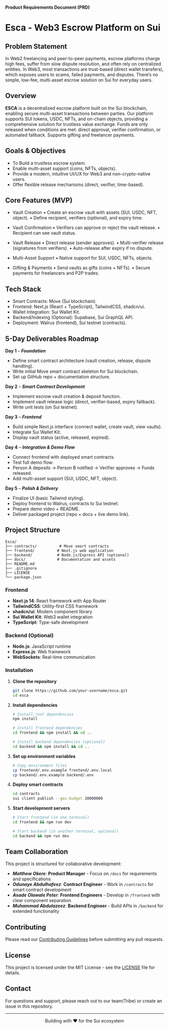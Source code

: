**Product Requirements Document (PRD)**

# Esca - Web3 Escrow Platform on Sui

## Problem Statement

In Web2 freelancing and peer-to-peer payments, escrow platforms charge high fees, suffer from slow dispute resolution, and often rely on centralized entities.
In Web3, most transactions are trust-based (direct wallet transfers), which exposes users to scams, failed payments, and disputes.
There’s no simple, low-fee, multi-asset escrow solution on Sui for everyday users.
##  Overview
**ESCA** is a decentralized escrow platform built on the Sui blockchain, enabling secure multi-asset transactions between parties. Our platform supports SUI tokens, USDC, NFTs, and on-chain objects, providing a comprehensive solution for trustless value exchange.
Funds are only released when conditions are met: direct approval, verifier confirmation, or automated fallback.
Supports gifting and freelancer payments.
## Goals & Objectives
- To Build a trustless escrow system.
- Enable multi-asset support (coins, NFTs, objects).
- Provide a modern, intuitive UI/UX for Web3 and non-crypto-native users.
- Offer flexible release mechanisms (direct, verifier, time-based).
## Core Features (MVP)
- Vault Creation
  • Create an escrow vault with assets (SUI, USDC, NFT, object).
  • Define recipient, verifiers (optional), and expiry time.

- Vault Confirmation
  • Verifiers can approve or reject the vault release.
  • Recipient can see vault status.

- Vault Release
  • Direct release (sender approves).
  • Multi-verifier release (signatures from verifiers).
  • Auto-release after expiry if no dispute.

- Multi-Asset Support
  • Native support for SUI, USDC, NFTs, objects.

- Gifting & Payments
  • Send vaults as gifts (coins + NFTs).
  • Secure payments for freelancers and P2P trades.
## Tech Stack
- Smart Contracts: Move (Sui blockchain).
- Frontend: Next.js (React + TypeScript), TailwindCSS, shadcn/ui.
- Wallet Integration: Sui Wallet Kit.
- Backend/Indexing (Optional): Supabase, Sui GraphQL API.
- Deployment: Walrus (frontend), Sui testnet (contracts).

## 5-Day Deliverables Roadmap
**Day 1** – ***Foundation***
- Define smart contract architecture (vault creation, release, dispute handling).
- Write initial Move smart contract skeleton for Sui blockchain.
- Set up GitHub repo + documentation structure.

**Day 2** – ***Smart Contract Development***
- Implement escrow vault creation & deposit function.
- Implement vault release logic (direct, verifier-based, expiry fallback).
- Write unit tests (on Sui testnet).

**Day 3** – ***Frontend***
- Build simple Next.js interface (connect wallet, create vault, view vaults).
- Integrate Sui Wallet Kit.
- Display vault status (active, released, expired).

**Day 4** – ***Integration & Demo Flow***
- Connect frontend with deployed smart contracts.
- Test full demo flow:
- Person A deposits → Person B notified → Verifier approves → Funds released.
- Add multi-asset support (SUI, USDC, NFT, object).

**Day 5** – ***Polish & Delivery***
- Finalize UI (basic Tailwind styling).
- Deploy frontend to Walrus, contracts to Sui testnet.
- Prepare demo video + README.
- Deliver packaged project (repo + docs + live demo link).

## Project Structure

```
Esca/
├── contracts/          # Move smart contracts
├── frontend/          # Next.js web application
├── backend/           # Node.js/Express API (optional)
├── docs/              # Documentation and assets
├── README.md
├── .gitignore
├── LICENSE
└── package.json
```

### Frontend
- **Next.js 14**: React framework with App Router
- **TailwindCSS**: Utility-first CSS framework
- **shadcn/ui**: Modern component library
- **Sui Wallet Kit**: Web3 wallet integration
- **TypeScript**: Type-safe development

### Backend (Optional)
- **Node.js**: JavaScript runtime
- **Express.js**: Web framework
- **WebSockets**: Real-time communication

### Installation

1. **Clone the repository**
   ```bash
   git clone https://github.com/your-username/esca.git
   cd esca
   ```

2. **Install dependencies**
   ```bash
   # Install root dependencies
   npm install
   
   # Install frontend dependencies
   cd frontend && npm install && cd ..
   
   # Install backend dependencies (optional)
   cd backend && npm install && cd ..
   ```

3. **Set up environment variables**
   ```bash
   # Copy environment files
   cp frontend/.env.example frontend/.env.local
   cp backend/.env.example backend/.env
   ```

4. **Deploy smart contracts**
   ```bash
   cd contracts
   sui client publish --gas-budget 20000000
   ```

5. **Start development servers**
   ```bash
   # Start frontend (in one terminal)
   cd frontend && npm run dev
   
   # Start backend (in another terminal, optional)
   cd backend && npm run dev
   ```

## Team Collaboration

This project is structured for collaborative development:

- ***Matthew Okere***: **Product Manager** - Focus on `/docs` for requirements and specifications
- ***Odunaye Abdulhafeez***: **Contract Engineer** - Work in `/contracts` for smart contract development
- ***Asade Olawale Peter***: **Frontend Engineers** - Develop in `/frontend` with clear component separation
- ***Muhammad Abdulazeez***: **Backend Engineer** - Build APIs in `/backend` for extended functionality

##  Contributing

Please read our [Contributing Guidelines](./docs/CONTRIBUTING.md) before submitting any pull requests.

##  License

This project is licensed under the MIT License - see the [LICENSE](LICENSE) file for details.


## Contact

For questions and support, please reach out to our team(Tribe) or create an issue in this repository.

---

<div align="center">
  <p>Building with ❤️ for the Sui ecosystem</p>
</div>